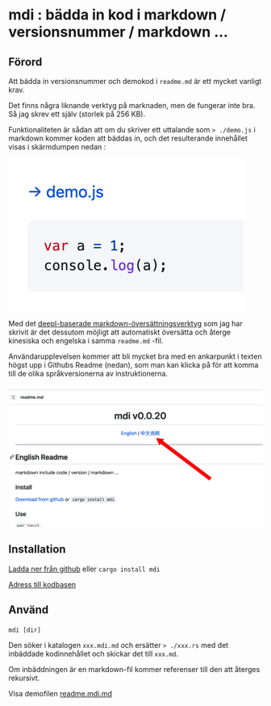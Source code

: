 # mdi : bädda in kod i markdown / versionsnummer / markdown ...

## Förord

Att bädda in versionsnummer och demokod i `readme.md` är ett mycket vanligt krav.

Det finns några liknande verktyg på marknaden, men de fungerar inte bra. Så jag skrev ett själv (storlek på 256 KB).

Funktionaliteten är sådan att om du skriver ett uttalande som `> ./demo.js` i markdown kommer koden att bäddas in, och det resulterande innehållet visas i skärmdumpen nedan :

![](https://raw.githubusercontent.com/gcxfd/img/gh-pages/i9g9We.png)

Med det [deepl-baserade markdown-översättningsverktyg](https://rmw.link/log/2021-12-09-markdown-translate) som jag har skrivit är det dessutom möjligt att automatiskt översätta och återge kinesiska och engelska i samma `readme.md` -fil.

Användarupplevelsen kommer att bli mycket bra med en ankarpunkt i texten högst upp i Githubs Readme (nedan), som man kan klicka på för att komma till de olika språkversionerna av instruktionerna.

![](https://raw.githubusercontent.com/gcxfd/img/gh-pages/YQfKiS.png)

## Installation

[Ladda ner från github](https://github.com/rmw-lib/mdi/releases) eller `cargo install mdi`

[Adress till kodbasen](https://github.com/rmw-lib/mdi)

## Använd

`mdi [dir]`

Den söker i katalogen `xxx.mdi.md` och ersätter `> ./xxx.rs` med det inbäddade kodinnehållet och skickar det till `xxx.md`.

Om inbäddningen är en markdown-fil kommer referenser till den att återges rekursivt.

Visa demofilen [readme.mdi.md](https://raw.githubusercontent.com/rmw-lib/mdi/master/readme.mdi.md)